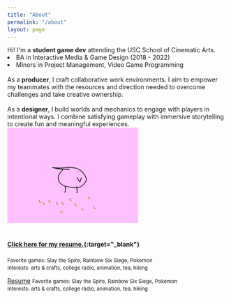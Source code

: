 ```yaml
---
title: "About"
permalink: "/about"
layout: page
---
```


<div class="container3">
  Hi! I'm a <b><olive>student game dev</olive></b> attending the USC School of Cinematic Arts.

  <li>BA in Interactive Media & Game Design (2018 - 2022)</li>
  <li>Minors in Project Management, Video Game Programming</li>
  <br>
  As a <b><orange>producer</orange></b>, I craft collaborative work environments. I aim to empower my teammates with the resources and direction needed to overcome challenges and take creative ownership.
  <br><br>
  As a <b><orange>designer</orange></b>, I build worlds and mechanics to engage with players in intentional ways. I combine satisfying gameplay with immersive storytelling to create fun and meaningful experiences.
</div>

<div class="container4">
  <img src="/assets/images/kero.gif" alt="kero"/>
</div> 
 
<br>
 
#### [<b>Click here for my resume.</b>](https://drive.google.com/file/d/1AKyIY1TZsOQoJ51c2OlOMfBiSViqMt8j/view?usp=sharing){:target="_blank"}
 
<small>Favorite games: Slay the Spire, Rainbow Six Siege, Pokemon</small><br><small>Interests: arts & crafts, college radio, animation, tea, hiking</small>
 

<div class="container3">
  <a href="https://drive.google.com/file/d/1AKyIY1TZsOQoJ51c2OlOMfBiSViqMt8j/view?usp=sharing target="_blank">Resume</a>
  <small>Favorite games: Slay the Spire, Rainbow Six Siege, Pokemon</small><br><small>Interests: arts & crafts, college radio, animation, tea, hiking</small>
</div>
